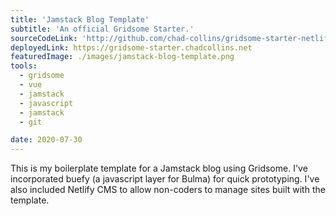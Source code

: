 ```yaml
---
title: 'Jamstack Blog Template'
subtitle: 'An official Gridsome Starter.'
sourceCodeLink: 'http://github.com/chad-collins/gridsome-starter-netlifycms-buefy'
deployedLink: https://gridsome-starter.chadcollins.net
featuredImage: ./images/jamstack-blog-template.png
tools:
  - gridsome
  - vue
  - jamstack
  - javascript
  - jamstack
  - git

date: 2020-07-30
---
```


This is my boilerplate template for a Jamstack blog using Gridsome. I've incorporated buefy (a javascript layer for Bulma) for quick prototyping. I've also included Netlify CMS to allow non-coders to manage sites built with the template.
